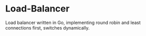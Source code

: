# Load-Balancer
Load balancer written in Go, implementing round robin and least connections first, switches dynamically.
